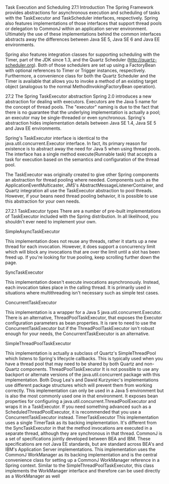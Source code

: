 Task Execution and Scheduling
27.1 Introduction
The Spring Framework provides abstractions for asynchronous execution and scheduling of tasks with the TaskExecutor and TaskScheduler interfaces, respectively. Spring also features implementations of those interfaces that support thread pools or delegation to CommonJ within an application server environment. Ultimately the use of these implementations behind the common interfaces abstracts away the differences between Java SE 5, Java SE 6 and Java EE environments.

Spring also features integration classes for supporting scheduling with the Timer, part of the JDK since 1.3, and the Quartz Scheduler (http://quartz-scheduler.org). Both of those schedulers are set up using a FactoryBean with optional references to Timer or Trigger instances, respectively. Furthermore, a convenience class for both the Quartz Scheduler and the Timer is available that allows you to invoke a method of an existing target object (analogous to the normal MethodInvokingFactoryBean operation).

27.2 The Spring TaskExecutor abstraction
Spring 2.0 introduces a new abstraction for dealing with executors. Executors are the Java 5 name for the concept of thread pools. The "executor" naming is due to the fact that there is no guarantee that the underlying implementation is actually a pool; an executor may be single-threaded or even synchronous. Spring's abstraction hides implementation details between Java SE 1.4, Java SE 5 and Java EE environments.

Spring's TaskExecutor interface is identical to the java.util.concurrent.Executor interface. In fact, its primary reason for existence is to abstract away the need for Java 5 when using thread pools. The interface has a single method execute(Runnable task) that accepts a task for execution based on the semantics and configuration of the thread pool.

The TaskExecutor was originally created to give other Spring components an abstraction for thread pooling where needed. Components such as the ApplicationEventMulticaster, JMS's AbstractMessageListenerContainer, and Quartz integration all use the TaskExecutor abstraction to pool threads. However, if your beans need thread pooling behavior, it is possible to use this abstraction for your own needs.

27.2.1 TaskExecutor types
There are a number of pre-built implementations of TaskExecutor included with the Spring distribution. In all likelihood, you shouldn't ever need to implement your own.

SimpleAsyncTaskExecutor

This implementation does not reuse any threads, rather it starts up a new thread for each invocation. However, it does support a concurrency limit which will block any invocations that are over the limit until a slot has been freed up. If you're looking for true pooling, keep scrolling further down the page.

SyncTaskExecutor

This implementation doesn't execute invocations asynchronously. Instead, each invocation takes place in the calling thread. It is primarily used in situations where multithreading isn't necessary such as simple test cases.

ConcurrentTaskExecutor

This implementation is a wrapper for a Java 5 java.util.concurrent.Executor. There is an alternative, ThreadPoolTaskExecutor, that exposes the Executor configuration parameters as bean properties. It is rare to need to use the ConcurrentTaskExecutor but if the ThreadPoolTaskExecutor isn't robust enough for your needs, the ConcurrentTaskExecutor is an alternative.

SimpleThreadPoolTaskExecutor

This implementation is actually a subclass of Quartz's SimpleThreadPool which listens to Spring's lifecycle callbacks. This is typically used when you have a thread pool that may need to be shared by both Quartz and non-Quartz components.
ThreadPoolTaskExecutor
It is not possible to use any backport or alternate versions of the java.util.concurrent package with this implementation. Both Doug Lea's and Dawid Kurzyniec's implementations use different package structures which will prevent them from working correctly.
This implementation can only be used in a Java 5 environment but is also the most commonly used one in that environment. It exposes bean properties for configuring a java.util.concurrent.ThreadPoolExecutor and wraps it in a TaskExecutor. If you need something advanced such as a ScheduledThreadPoolExecutor, it is recommended that you use a ConcurrentTaskExecutor instead.
TimerTaskExecutor
This implementation uses a single TimerTask as its backing implementation. It's different from the SyncTaskExecutor in that the method invocations are executed in a separate thread, although they are synchronous in that thread.
CommonJ is a set of specifications jointly developed between BEA and IBM. These specifications are not Java EE standards, but are standard across BEA's and IBM's Application Server implementations.
This implementation uses the CommonJ WorkManager as its backing implementation and is the central convenience class for setting up a CommonJ WorkManager reference in a Spring context. Similar to the SimpleThreadPoolTaskExecutor, this class implements the WorkManager interface and therefore can be used directly as a WorkManager as well
